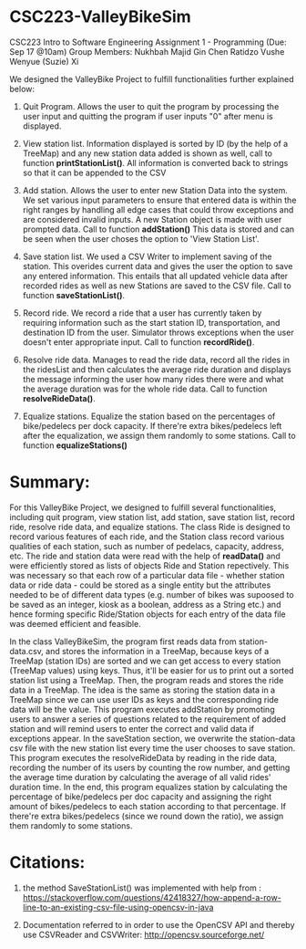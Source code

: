 # CSC223-ValleyBikeSim

CSC223 Intro to Software Engineering 
Assignment 1 - Programming (Due: Sep 17 @10am)
Group Members:
Nukhbah Majid
Gin Chen
Ratidzo Vushe
Wenyue (Suzie) Xi

We designed the ValleyBike Project to fulfill functionalities further explained below:

1. Quit Program.
Allows the user to quit the program by processing the user input and quitting the program if user inputs "0" after menu is displayed. 

2. View station list.
Information displayed is sorted by ID (by the help of a TreeMap) and any new station data added is shown as well, call to function **printStationList()**.
All information is converted back to strings so that it can be appended to the CSV

3. Add station.
Allows the user to enter new Station Data into the system. We set various input parameters to ensure that entered data is within the right ranges by handling all edge cases that could throw exceptions and are considered invalid inputs. A new Station object is made with user prompted data. Call to function **addStation()**
This data is stored and can be seen when the user choses the option to 'View Station List'.


4. Save station list.
We used a CSV Writer to implement saving of the station. This overides current data and gives the user the option to save any entered information. This entails that all updated vehicle data after recorded rides as well as new Stations are saved to the CSV file. Call to function **saveStationList()**.


5. Record ride.
We record a ride that a user has currently taken by requiring information such as the start station ID, transportation, and destination ID from the user. Simulator throws exceptions when the user doesn't enter appropriate input. Call to function **recordRide()**.

6. Resolve ride data.
Manages to read the ride data, record all the rides in the ridesList and then calculates the average ride duration and displays the message informing the user how many rides there were and what the average duration was for the whole ride data. Call to function **resolveRideData()**.
 
7. Equalize stations.
Equalize the station based on the percentages of bike/pedelecs per dock capacity. If there're extra bikes/pedelecs left after the equalization, we assign them randomly to some stations. Call to function **equalizeStations()**

# Summary: 

For this ValleyBike Project, we designed to fulfill several functionalities, including quit program, view station list, add station, save station list, record ride, resolve ride data, and equalize stations. The class Ride is designed to record various features of each ride, and the Station class record various qualities of each station, such as number of pedelacs, capacity, address, etc. The ride and station data were read with the help of **readData()** and were efficiently stored as lists of objects Ride and Station repectively. This was necessary so that each row of a particular data file - whether station data or ride data - could be stored as a single entity but the attributes needed to be of different data types (e.g. number of bikes was supoosed to be saved as an integer, kiosk as a boolean, address as a String etc.) and hence forming specific Ride/Station objects for each entry of the data file was deemed efficient and feasible.  
 
In the class ValleyBikeSim, the program first reads data from station-data.csv, and stores the information in a TreeMap, because keys of a TreeMap (station IDs) are sorted and we can get access to every station (TreeMap values) using keys. Thus, it'll be easier for us to print out a sorted station list using a TreeMap. Then, the program reads and stores the ride data in a TreeMap. The idea is the same as storing the station data in a TreeMap since we can use user IDs as keys and the corresponding ride data will be the value. This program executes addStation by promoting users to answer a series of questions related to the requirement of added station and will remind users to enter the correct and valid data if exceptions appear. In the saveStation section, we overwrite the station-data csv file with the new station list every time the user chooses to save station. This program executes the resolveRideData by reading in the ride data, recording the number of its users by counting the row number, and getting the average time duration by calculating the average of all valid rides' duration time. In the end, this program equalizes station by calculating the percentage of bike/pedelecs per doc capacity and assigning the right amount of bikes/pedelecs to each station according to that percentage. If there're extra bikes/pedelecs (since we round down the ratio), we assign them randomly to some stations.


# Citations:
1. the method SaveStationList() was implemented with help from : https://stackoverflow.com/questions/42418327/how-append-a-row-line-to-an-existing-csv-file-using-opencsv-in-java

2. Documentation referred to in order to use the OpenCSV API and thereby use CSVReader and CSVWriter: http://opencsv.sourceforge.net/
